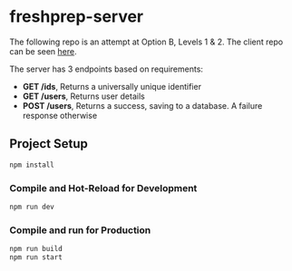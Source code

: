 # freshprep-server
The following repo is an attempt at Option B, Levels 1 & 2. The client repo can be seen [here](https://github.com/miguelmoya97/freshprep-client).

The server has 3 endpoints based on requirements:

- **GET /ids**, Returns a universally unique identifier
- **GET /users**, Returns user details
- **POST /users**, Returns a success, saving to a database. A failure response otherwise

## Project Setup

```sh
npm install
```

### Compile and Hot-Reload for Development

```sh
npm run dev
```

### Compile and run for Production

```sh
npm run build
npm run start
```
